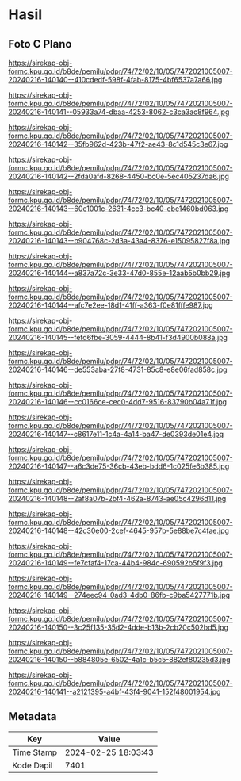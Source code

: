 # Hasil

## Foto C Plano

https://sirekap-obj-formc.kpu.go.id/b8de/pemilu/pdpr/74/72/02/10/05/7472021005007-20240216-140140--410cdedf-598f-4fab-8175-4bf6537a7a66.jpg

https://sirekap-obj-formc.kpu.go.id/b8de/pemilu/pdpr/74/72/02/10/05/7472021005007-20240216-140141--05933a74-dbaa-4253-8062-c3ca3ac8f964.jpg

https://sirekap-obj-formc.kpu.go.id/b8de/pemilu/pdpr/74/72/02/10/05/7472021005007-20240216-140142--35fb962d-423b-47f2-ae43-8c1d545c3e67.jpg

https://sirekap-obj-formc.kpu.go.id/b8de/pemilu/pdpr/74/72/02/10/05/7472021005007-20240216-140142--2fda0afd-8268-4450-bc0e-5ec405237da6.jpg

https://sirekap-obj-formc.kpu.go.id/b8de/pemilu/pdpr/74/72/02/10/05/7472021005007-20240216-140143--60e1001c-2631-4cc3-bc40-ebe1460bd063.jpg

https://sirekap-obj-formc.kpu.go.id/b8de/pemilu/pdpr/74/72/02/10/05/7472021005007-20240216-140143--b904768c-2d3a-43a4-8376-e15095827f8a.jpg

https://sirekap-obj-formc.kpu.go.id/b8de/pemilu/pdpr/74/72/02/10/05/7472021005007-20240216-140144--a837a72c-3e33-47d0-855e-12aab5b0bb29.jpg

https://sirekap-obj-formc.kpu.go.id/b8de/pemilu/pdpr/74/72/02/10/05/7472021005007-20240216-140144--afc7e2ee-18d1-41ff-a363-f0e81fffe987.jpg

https://sirekap-obj-formc.kpu.go.id/b8de/pemilu/pdpr/74/72/02/10/05/7472021005007-20240216-140145--fefd6fbe-3059-4444-8b41-f3d4900b088a.jpg

https://sirekap-obj-formc.kpu.go.id/b8de/pemilu/pdpr/74/72/02/10/05/7472021005007-20240216-140146--de553aba-27f8-4731-85c8-e8e06fad858c.jpg

https://sirekap-obj-formc.kpu.go.id/b8de/pemilu/pdpr/74/72/02/10/05/7472021005007-20240216-140146--cc0166ce-cec0-4dd7-9516-83790b04a71f.jpg

https://sirekap-obj-formc.kpu.go.id/b8de/pemilu/pdpr/74/72/02/10/05/7472021005007-20240216-140147--c8617e11-1c4a-4a14-ba47-de0393de01e4.jpg

https://sirekap-obj-formc.kpu.go.id/b8de/pemilu/pdpr/74/72/02/10/05/7472021005007-20240216-140147--a6c3de75-36cb-43eb-bdd6-1c025fe6b385.jpg

https://sirekap-obj-formc.kpu.go.id/b8de/pemilu/pdpr/74/72/02/10/05/7472021005007-20240216-140148--2af8a07b-2bf4-462a-8743-ae05c4296d11.jpg

https://sirekap-obj-formc.kpu.go.id/b8de/pemilu/pdpr/74/72/02/10/05/7472021005007-20240216-140148--42c30e00-2cef-4645-957b-5e88be7c4fae.jpg

https://sirekap-obj-formc.kpu.go.id/b8de/pemilu/pdpr/74/72/02/10/05/7472021005007-20240216-140149--fe7cfaf4-17ca-44b4-984c-690592b5f9f3.jpg

https://sirekap-obj-formc.kpu.go.id/b8de/pemilu/pdpr/74/72/02/10/05/7472021005007-20240216-140149--274eec94-0ad3-4db0-86fb-c9ba5427771b.jpg

https://sirekap-obj-formc.kpu.go.id/b8de/pemilu/pdpr/74/72/02/10/05/7472021005007-20240216-140150--3c25f135-35d2-4dde-b13b-2cb20c502bd5.jpg

https://sirekap-obj-formc.kpu.go.id/b8de/pemilu/pdpr/74/72/02/10/05/7472021005007-20240216-140150--b884805e-6502-4a1c-b5c5-882ef80235d3.jpg

https://sirekap-obj-formc.kpu.go.id/b8de/pemilu/pdpr/74/72/02/10/05/7472021005007-20240216-140141--a2121395-a4bf-43f4-9041-152f48001954.jpg


## Metadata

| Key        | Value               |
| ---------- | ------------------- |
| Time Stamp | 2024-02-25 18:03:43 |
| Kode Dapil | 7401                |



